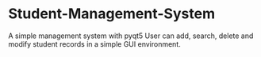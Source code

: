 # Student-Management-System
A simple management system with pyqt5
User can add, search, delete and modify student records in a simple GUI environment.
